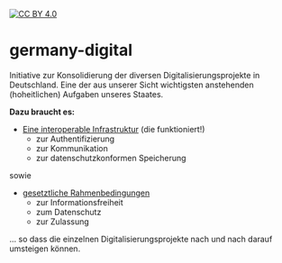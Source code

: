 [![CC BY 4.0][cc-by-shield]][cc-by]

# germany-digital

Initiative zur Konsolidierung der diversen Digitalisierungsprojekte in Deutschland.
Eine der aus unserer Sicht wichtigsten anstehenden (hoheitlichen) Aufgaben unseres 
Staates. 

**Dazu braucht es:**

- [Eine interoperable Infrastruktur](https://github.com/germany-digital/gti) (die funktioniert!)
  - zur Authentifizierung
  - zur Kommunikation
  - zur datenschutzkonformen Speicherung

sowie 
    
- [gesetztliche Rahmenbedingungen](https://github.com/germany-digital/gdg) 
  - zur Informationsfreiheit
  - zum Datenschutz
  - zur Zulassung

... so dass die einzelnen Digitalisierungsprojekte nach und nach darauf umsteigen können. 

<!------------------------- external links ------------------------->

[cc-by]: http://creativecommons.org/licenses/by/4.0/
[cc-by-image]: https://i.creativecommons.org/l/by/4.0/88x31.png
[cc-by-shield]: https://img.shields.io/badge/License-CC%20BY%204.0-lightgrey.svg
